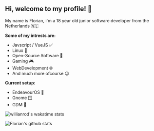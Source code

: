 ## Hi, welcome to my profile! 👋
My name is Florian, i'm a 18 year old junior software developer from the Netherlands 🇳🇱

**Some of my intrests are:**
- Javscript / VueJS ✅
- Linux 🐧
- Open-Source Software 📖
- Gaming 🎮
- WebDevelopment 🌐
- And much more ofcourse 😉

**Current setup:**
 - EndeavourOS 🐧
 - Gnome 🪟
 - GDM 🔐

![willianrod's wakatime stats](https://github-readme-stats.vercel.app/api/wakatime?username=FlorianKempe&theme=synthwave&v=2)

<a>
<img href="https://github.com/FlorianKempe" align="center" src="https://github-readme-stats.vercel.app/api?username=FlorianKempe&show_icons=true&theme=synthwave&line_height=27" alt="Florian's github stats"/>
</a>
